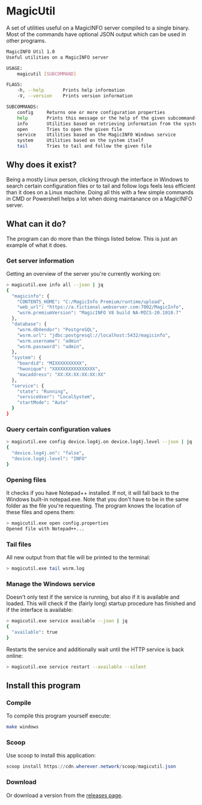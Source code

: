 # MagicUtil

A set of utilities useful on a MagicINFO server compiled to a single binary. Most of the commands have optional JSON output which can be used in other programs.

```bash
MagicINFO Util 1.0
Useful utilities on a MagicINFO server

USAGE:
    magicutil [SUBCOMMAND]

FLAGS:
    -h, --help       Prints help information
    -V, --version    Prints version information

SUBCOMMANDS:
    config     Returns one or more configuration properties
    help       Prints this message or the help of the given subcommand(s)
    info       Utilities based on retrieving information from the system
    open       Tries to open the given file
    service    Utilities based on the MagicINFO Windows service
    system     Utilities based on the system itself
    tail       Tries to tail and follow the given file

```
## Why does it exist?
Being a mostly Linux person, clicking through the interface in Windows to search certain configuration files or to tail and follow logs feels less efficient than it does on a Linux machine. Doing all this with a few simple commands in CMD or Powershell helps a lot when doing maintanance on a MagicINFO server.

## What can it do?
The program can do more than the things listed below. This is just an example of what it does.

### Get server information
Getting an overview of the server you're currently working on:
```bash
> magicutil.exe info all --json | jq
{
  "magicinfo": {
    "CONTENTS_HOME": "C:/MagicInfo Premium/runtime/upload",
    "web_url": "https://a.fictional.webserver.com:7002/MagicInfo",
    "wsrm.premiumVersion": "MagicINFO V8 build NA-MICS-20.1010.7"
  },
  "database": {
    "wsrm.dbVendor": "PostgreSQL",
    "wsrm.url": "jdbc:postgresql://localhost:5432/magicinfo",
    "wsrm.username": "admin"
    "wsrm.password": "admin",
  },
  "system": {
    "boardid": "MIXXXXXXXXXX",
    "hwunique": "XXXXXXXXXXXXXXXX",
    "macaddress": "XX:XX:XX:XX:XX:XX"
  },
  "service": {
    "state": "Running",
    "serviceUser": "LocalSystem",
    "startMode": "Auto"
  }
}
```

### Query certain configuration values
```bash
> magicutil.exe config device.log4j.on device.log4j.level --json | jq
{
  "device.log4j.on": "false",
  "device.log4j.level": "INFO"
}
```

### Opening files
It checks if you have Notepad++ installed. If not, it will fall back to the Windows built-in notepad.exe. Note that you don't have to be in the same folder as the file you're requesting. The program knows the location of these files and opens them:
```bash
> magicutil.exe open config.properties
Opened file with Notepad++...
```

### Tail files
All new output from that file will be printed to the terminal:
```bash
> magicutil.exe tail wsrm.log
```

### Manage the Windows service
Doesn't only test if the service is running, but also if it is available and loaded. This will check if the (fairly long) startup procedure has finished and if the interface is available:
```bash
> magicutil.exe service available --json | jq
{
  "available": true
}
```

Restarts the service and additionally wait until the HTTP service is back online:
```bash
> magicutil.exe service restart --available --silent
```

## Install this program

### Compile
To compile this program yourself execute:
```bash
make windows
```

### Scoop
Use scoop to install this application:
```powershell
scoop install https://cdn.wherever.network/scoop/magicutil.json
```
### Download

Or download a version from the [releases page](https://github.com/marknijboer/MagicUtil/releases).